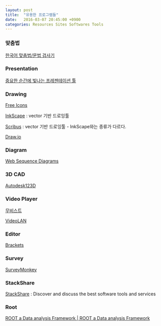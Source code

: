 ```yaml
---
layout: post
title:  "유용한 프로그램들"
date:   2016-03-07 20:45:00 +0900
categories: Resources Sites Softwares Tools
---
```



### 맞춤법

[한국어 맞춤법/문법 검사기](http://speller.cs.pusan.ac.kr/PnuSpellerISAPI_201602/)


### Presentation

[중요한 순간에 빛나는 프레젠테이션 툴](https://prezi.com)


### Drawing

[Free Icons](https://icons8.com/c/flat-color-icons)

[InkScape](https://inkscape.org/) : vector 기반 드로잉툴

[Scribus](http://wiki.scribus.net/canvas/Download) : vector 기반 드로잉툴 - InkScape와는 종류가 다르다.

[Draw.io](https://www.draw.io)


### Diagram

[Web Sequence Diagrams](https://www.websequencediagrams.com)


### 3D CAD

[Autodesk123D](http://www.123dapp.com)


### Video Player

[무비스트](http://cocoable.tistory.com)

[VideoLAN](http://www.videolan.org/vlc/)


### Editor

[Brackets](http://brackets.io)


### Survey

[SurveyMonkey](https://ko.surveymonkey.com)


### StackShare

[StackShare](http://stackshare.io) : Discover and discuss the best software tools and services


### Root

[ROOT a Data analysis Framework | ROOT a Data analysis Framework](https://root.cern.ch/)
